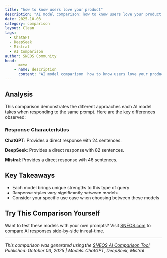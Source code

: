 ```yaml
---
title: "how to know users love your product"
description: "AI model comparison: how to know users love your product..."
date: 2025-10-03
category: comparison
layout: Clean
tags:
  - ChatGPT
  - DeepSeek
  - Mistral
  - AI Comparison
author: SNEOS Community
head:
  - - meta
    - name: description
      content: "AI model comparison: how to know users love your product..."
---
```


<ChatComparison
  title="how to know users love your product"
  prompt="how to know users love your product"
  :responses='{
    "ChatGPT": "Knowing whether users love your product involves gathering various types of feedback and observing user behavior. Here are some effective ways to gauge user love for your product:\n\n1. **User Feedback and Reviews:**\n   - Collect reviews and testimonials on your website, app stores, or social media.\n   - Positive, enthusiastic comments often indicate users love your product.\n\n2. **Net Promoter Score (NPS):**\n   - Conduct NPS surveys asking users how likely they are to recommend your product to others.\n   - A high NPS score generally means users are satisfied and loyal.\n\n3. **Engagement Metrics:**\n   - Monitor usage frequency, session duration, and feature adoption rates.\n   - Higher engagement typically signals that users find value and enjoyment in your product.\n\n4. **Retention and Churn Rates:**\n   - Low churn and high retention rates suggest users appreciate and continue using your product.\n\n5. **Social Media Mentions and Sentiment Analysis:**\n   - Track mentions, shares, and comments about your product.\n   - Positive sentiment and active community discussions indicate strong user affinity.\n\n6. **Direct User Interviews and Surveys:**\n   - Conduct interviews or surveys to understand users\u2019 feelings and experiences.\n   - Ask open-ended questions about what they love or find frustrating.\n\n7. **User Advocacy and Referrals:**\n   - Observe if users are referring others or acting as brand advocates.\n   - Organic referrals are a strong sign of user love.\n\n8. **User-Generated Content:**\n   - Look for users creating content like tutorials, reviews, or social media posts about your product.\n\nBy combining these approaches, you can get a comprehensive understanding of whether users truly love your product.",
    "DeepSeek": "Of course. Knowing if users love your product is more than just looking at revenue or download numbers. It\u0027s about measuring deep engagement, loyalty, and advocacy.\n\nHere is a comprehensive framework to know if users truly love your product, broken down into three key areas: **Quantitative Data (The \u0022What\u0022)**, **Qualitative Data (The \u0022Why\u0022)**, and **Behavioral \u0026 Sentiment Signals (The \u0022How They Feel\u0022)**.\n\n---\n\n### 1. Quantitative Data: The Hard Numbers\nThese are the metrics you can track and measure over time.\n\n*   **High Retention \u0026 Engagement:**\n    *   **Retention Rate:** Are users coming back after day 1, week 1, month 1, and beyond? A product people love has a flat or slowly declining retention curve. If they churn quickly, it\u0027s a bad sign.\n    *   **Daily/Monthly Active Users (DAU/MAU Ratio):** This \u0022stickiness\u0022 ratio shows how often your monthly users engage with your product daily. A ratio above 20% is decent; above 50% is often considered excellent for consumer apps.\n    *   **Session Length \u0026 Frequency:** How long and how often do they use the core features? Love means deep, regular use.\n\n*   **Monetization \u0026 Growth (The Results of Love):**\n    *   **Low Churn Rate:** The opposite of retention. If your paid users are canceling at a low rate, it means they continue to see value.\n    *   **Net Revenue Retention (NRR):** This is a killer metric for SaaS. An NRR over 100% means that the money you get from your existing customers (after accounting for downgrades and churn) is *growing*. This happens through upsells and expansions\u2014a clear sign of a loved product.\n    *   **Organic \u0026 Viral Growth:**\n        *   **Viral Coefficient (K-factor):** How many new users does each existing user bring in? A coefficient \u003E1 means explosive, viral growth.\n        *   **Referral Rate:** What percentage of your users are actively referring others? This is a direct action of love.\n\n*   **The Ultimate Product-Love Metric:**\n    *   **Net Promoter Score (NPS):** This survey asks users *\u0022How likely are you to recommend [Product] to a friend or colleague?\u0022* (on a 0-10 scale).\n        *   **Promoters (9-10):** These are your loyal enthusiasts who love your product and will refer others.\n        *   **Passives (7-8):** Satisfied but unenthusiastic, vulnerable to competitors.\n        *   **Detractors (0-6):** Unhappy customers who can damage your brand.\n        *   A high NPS (e.g., \u002B50) is a very strong signal of a loved product.\n\n---\n\n### 2. Qualitative Data: The Human Stories\nNumbers tell you *what* is happening, but qualitative data tells you *why*.\n\n*   **User Interviews \u0026 Conversations:**\n    *   **Talk to Your \u0022Promoters\u0022:** Why do they love you? What\u0027s the core value they get? What would they miss most if it were gone? Their language will give you powerful marketing copy.\n    *   **Talk to Power Users:** Understand their workflows. They often find uses for your product you never imagined.\n    *   **\u0022Follow-Me-Home\u0022 Studies:** Observe users in their natural environment to see how your product fits into their life/work.\n\n*   **Analyzing Support Tickets \u0026 Feedback:**\n    *   **Look for Passion, Not Just Problems:** Are users writing in with *enthusiastic* feature requests, or just angry complaints? Love is often shown when users are emotionally invested enough to suggest improvements.\n    *   **Sentiment Analysis:** Use tools to analyze the tone of support tickets, app store reviews, and social media mentions. Is the overall sentiment positive and excited?\n\n*   **Social Media \u0026 Community Listening:**\n    *   Are people talking about your product *unsolicited* on Twitter, LinkedIn, Reddit, or niche forums?\n    *   Are they tagging you in positive posts, creating memes, or defending you in comments? This is organic advocacy.\n\n---\n\n### 3. Behavioral \u0026 Sentiment Signals: The Unspoken Clues\nThese are actions that scream \u0022I love this product!\u0022\n\n*   **They Use It in Unexpected Ways:** Users are hacking your product to solve problems you didn\u0027t intend. This is a sign of extreme value.\n*   **They Defend You:** When someone criticizes your product online, do your users jump in to defend it before your team even sees it? That\u0027s a community in love.\n*   **They Become Co-Creators:** They write blog posts, create YouTube tutorials, build plugins, or actively help other users in your community forum.\n*   **The \u0022Magical\u0022 or \u0022Aha!\u0022 Moment:** You can identify the specific action that makes users \u0022get\u0022 your product\u0027s core value (e.g., sending their first message on a messaging app, creating their first board in Trello). Track conversion to this moment. If they hit it, they are far more likely to love it.\n*   **They Experience \u0022Friction Fury\u0022:** When you change a beloved feature or have a service outage, the backlash isn\u0027t mild annoyance\u2014it\u0027s intense and emotional. While painful, this is a perverse signal that your product is deeply woven into their lives.\n\n### How to Systematically Gather This Information\n\n1.  **Instrument Your Product:** Use analytics tools (Mixpanel, Amplitude, Heap) to track the quantitative metrics.\n2.  **Survey Your Users:** Use tools like Survicate, Delighted, or Typeform to run NPS, CSAT (Customer Satisfaction), and CES (Customer Effort Score) surveys.\n3.  **Build a Feedback Loop:** Make it easy for users to give feedback in-app (e.g., with Canny, UserVoice).\n4.  **Just Talk to Them:** Schedule 3-5 user interviews per week. It\u0027s the highest-resolution data you will ever get.\n5.  **Listen Publicly:** Set up Google Alerts, use Brandwatch or Mention, and monitor relevant subreddits.\n\n### The Ultimate Test: The \u0022Sunset Test\u0022\nImagine you had to shut down your product tomorrow. Would your users:\n*   **Shrug and move on?** (They don\u0027t care.)\n*   **Be mildly inconvenienced and complain?** (They like it.)\n*   **Be genuinely upset, protest, and struggle to find a replacement?** (They love it.)\n\nIf the answer is the last one, you\u0027ve built something people love.",
    "Mistral": "Determining whether users love your product involves a combination of quantitative and qualitative feedback. Here are some strategies to help you gauge user satisfaction and affection for your product:\n\n### 1. **User Feedback and Surveys**\n   - **Net Promoter Score (NPS):** Ask users how likely they are to recommend your product to others on a scale of 0-10. An NPS of 9 or 10 indicates high satisfaction.\n   - **Customer Satisfaction Score (CSAT):** Use surveys to ask users how satisfied they are with your product.\n   - **Open-Ended Questions:** Ask users what they like and dislike about your product. This can provide deeper insights into their feelings.\n\n### 2. **Usage Metrics**\n   - **Engagement Rates:** High engagement rates, such as frequent logins, long session durations, and repeated use of key features, indicate that users find value in your product.\n   - **Retention Rates:** Track how many users continue to use your product over time. High retention rates suggest that users are satisfied and find your product valuable.\n   - **Churn Rates:** Low churn rates indicate that users are sticking with your product.\n\n### 3. **Customer Reviews and Testimonials**\n   - **Online Reviews:** Monitor reviews on platforms like Google Play, App Store, G2, Capterra, and Trustpilot. Positive reviews and high ratings are strong indicators of user love.\n   - **Testimonials:** Collect and analyze testimonials from users. Positive testimonials can be a powerful indicator of user satisfaction.\n\n### 4. **Social Media and Community Feedback**\n   - **Social Media Mentions:** Monitor social media platforms for mentions of your product. Positive comments and shares can indicate user love.\n   - **Community Forums:** Engage with users in community forums, Reddit, or your own user community. Positive discussions and recommendations are good signs.\n\n### 5. **Customer Support Interactions**\n   - **Support Tickets:** Analyze the nature of support tickets. Fewer tickets and more positive interactions suggest that users are happy with your product.\n   - **Feedback from Support Team:** Regularly gather insights from your customer support team about common issues and user sentiment.\n\n### 6. **Product Analytics**\n   - **Feature Usage:** Track which features are used most frequently. High usage of key features indicates that users find them valuable.\n   - **User Journey Mapping:** Analyze how users navigate through your product. Smooth and efficient user journeys suggest a positive user experience.\n\n### 7. **A/B Testing**\n   - **User Preferences:** Conduct A/B tests to see which features or designs users prefer. Positive responses to new features or changes can indicate user love.\n\n### 8. **Direct User Interviews**\n   - **One-on-One Interviews:** Conduct interviews with a sample of your users to get in-depth feedback. Ask about their experiences, what they love, and what they would change.\n   - **Focus Groups:** Organize focus groups to discuss your product with a group of users. This can provide a broader perspective on user sentiment.\n\n### 9. **Behavioral Analytics**\n   - **Heatmaps and Session Recordings:** Use tools like Hotjar or Crazy Egg to see how users interact with your product. Positive interactions and smooth navigation can indicate user satisfaction.\n\n### 10. **Emotional Feedback**\n   - **Emotional Response Surveys:** Ask users how they feel when using your product. Emotional responses can provide insights into whether users love your product.\n\nBy combining these methods, you can get a comprehensive understanding of how users feel about your product and identify areas for improvement."
  }'
  published-date="20:32"
/>

## Analysis

This comparison demonstrates the different approaches each AI model takes when responding to the same prompt. Here are the key differences observed:

### Response Characteristics

**ChatGPT**: Provides a direct response with 24 sentences. 

**DeepSeek**: Provides a direct response with 82 sentences. 

**Mistral**: Provides a direct response with 46 sentences. 

## Key Takeaways

- Each model brings unique strengths to this type of query
- Response styles vary significantly between models
- Consider your specific use case when choosing between these models

## Try This Comparison Yourself

Want to test these models with your own prompts? Visit [SNEOS.com](https://sneos.com) to compare AI responses side-by-side in real-time.

---

*This comparison was generated using the [SNEOS AI Comparison Tool](https://sneos.com)*
*Published: October 03, 2025 | Models: ChatGPT, DeepSeek, Mistral*
